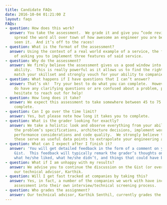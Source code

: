 ```yaml
---
title: Candidate FAQs
date: 2016-10-04 01:21:00 Z
layout: faqs
FAQs:
- question: How does this work?
  answer: You take the assessment.  We grade it and give you “code review” type feedback.  We
    spread the word all over town of how awesome an engineer you are because we’ve
    seen it.  And it’s off to the races!
- question: What is the format of the assessment?
  answer: Using the context of a real world example of a service, the format consists
    of asking you to implement three features of said service.
- question: Why do the assessment?
  answer: We firmly believe the assessment gives us a good window into your technical
    ability.  This is really powerful as it allows us to find the right role(s) that
    match your skillset and strongly vouch for your ability to companies.
- question: What happens if I have questions that I can’t answer?
  answer: That’s ok!  Try your best to do what you can complete.  However, if you
    do have any clarifying questions or are confused about a problem, please do not
    hesitate to reach out for help!
- question: How long does it take?
  answer: We expect this assessment to take somewhere between 45 to 75 minutes to
    complete.
- question: Can I go over the time limit?
  answer: Yes, but please note how long it takes you to complete.
- question: What is the grader looking for exactly?
  answer: We take a holistic look and observe everything from your ability to digest
    the problem’s specifications, architecture decisions, implement working solutions,
    performance considerations and code quality.  We strongly believe that all of
    these serve as useful data points to extrapolate your engineering abilities.
- question: What can I expect after I finish it?
  answer: 'You will get detailed feedback in the form of a comment on your GitHub
    Gist.  This feedback will typically remark the grader’s thoughts on each problem:
    what he/she liked, what he/she didn’t, and things that could have been done better.'
- question: What if I am unhappy with my results?
  answer: We advise you to continue the discussion on the Gist (or over email) with
    our technical advisor, Karthik.
- question: Will I get fast tracked at companies by taking this?
  answer: Yes, in fact, a number of the companies we work with have incorporated our
    assessment into their own interview/technical screening process.
- question: Who grades the assignment?
  answer: Our technical advisor, Karthik Senthil, currently grades the assessments.
---
```


